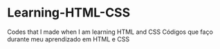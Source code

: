 # Learning-HTML-CSS
Codes that I made when I am learning HTML and CSS
Códigos que faço durante meu aprendizado em HTML e CSS
